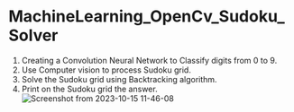 # MachineLearning_OpenCv_Sudoku_Solver
 1. Creating a Convolution Neural Network to Classify digits from 0 to 9.
 2. Use Computer vision to process Sudoku grid.
 3. Solve the Sudoku grid using Backtracking algorithm.
 4. Print on the Sudoku grid the answer.
![Screenshot from 2023-10-15 11-46-08](https://github.com/MondherKHEMISSI/MachineLearning_OpenCv_Sudoku_Solver/assets/132272262/7816ecb2-5fc0-460e-9b3b-cd0e2c9cd74a)
